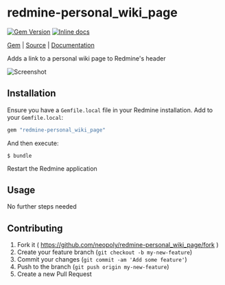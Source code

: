 [github]: https://github.com/neopoly/redmine-personal_wiki_page
[doc]: http://rubydoc.info/github/neopoly/redmine-personal_wiki_page/master/file/README.md
[gem]: https://rubygems.org/gems/redmine-personal_wiki_page
[gem-badge]: https://img.shields.io/gem/v/redmine-personal_wiki_page.svg
[inchpages]: https://inch-ci.org/github/neopoly/redmine-personal_wiki_page
[inchpages-badge]: https://inch-ci.org/github/neopoly/redmine-personal_wiki_page.svg?branch=master&style=flat

# redmine-personal_wiki_page

[![Gem Version][gem-badge]][gem]
[![Inline docs][inchpages-badge]][inchpages]

[Gem][gem] |
[Source][github] |
[Documentation][doc]

Adds a link to a personal wiki page to Redmine's header

![Screenshot](http://neopoly.github.io/redmine-personal_wiki_page/images/screenshot.png)

## Installation

Ensure you have a `Gemfile.local` file in your Redmine installation. Add to your `Gemfile.local`:

```ruby
gem "redmine-personal_wiki_page"
```

And then execute:

```
$ bundle
```

Restart the Redmine application

## Usage

No further steps needed

## Contributing

1. Fork it ( https://github.com/neopoly/redmine-personal_wiki_page/fork )
2. Create your feature branch (`git checkout -b my-new-feature`)
3. Commit your changes (`git commit -am 'Add some feature'`)
4. Push to the branch (`git push origin my-new-feature`)
5. Create a new Pull Request
